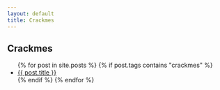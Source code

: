 ```yaml
---
layout: default
title: Crackmes
---
```


<h2>Crackmes</h2>

<ul>
  {% for post in site.posts %}
    {% if post.tags contains "crackmes" %}
      <li><a href="{{ post.url }}">{{ post.title }}</a></li>
    {% endif %}
  {% endfor %}
</ul>

